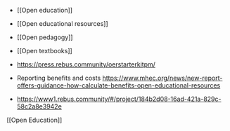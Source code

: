   - [[Open education]]
  - [[Open educational resources]]
  - [[Open pedagogy]]
  - [[Open textbooks]]

  - https://press.rebus.community/oerstarterkitpm/

  - Reporting benefits and costs
    https://www.mhec.org/news/new-report-offers-guidance-how-calculate-benefits-open-educational-resources

  - https://www1.rebus.community/#/project/184b2d08-16ad-421a-829c-58c2a8e3942e

[[Open Education]]
